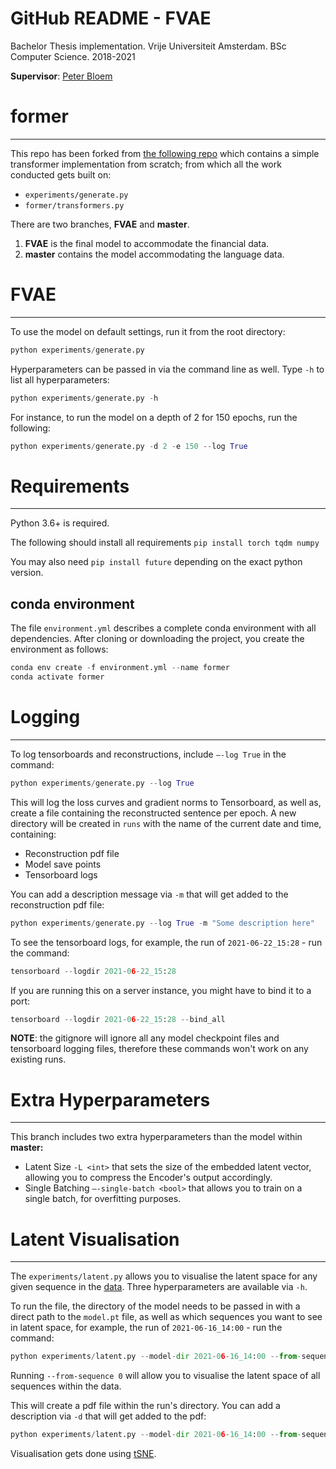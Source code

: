 # GitHub README - FVAE

Bachelor Thesis implementation. Vrije Universiteit Amsterdam. BSc Computer Science. 2018-2021

**Supervisor**: [Peter Bloem](https://github.com/pbloem)

# former

---

This repo has been forked from [the following repo](https://github.com/pbloem/former) which contains a simple transformer implementation from scratch; from which all the work conducted gets built on:

- `experiments/generate.py`
- `former/transformers.py`

There are two branches, **FVAE** and **master**.

1. **FVAE** is the final model to accommodate the financial data.
2. **master** contains the model accommodating the language data.

# FVAE

---

To use the model on default settings, run it from the root directory:

```python
python experiments/generate.py
```

Hyperparameters can be passed in via the command line as well. Type `-h` to list all hyperparameters:

```python
python experiments/generate.py -h
```

For instance, to run the model on a depth of 2 for 150 epochs, run the following:

```python
python experiments/generate.py -d 2 -e 150 --log True
```

# Requirements

---

Python 3.6+ is required.

The following should install all requirements `pip install torch tqdm numpy`

You may also need `pip install future` depending on the exact python version.

## conda environment

The file `environment.yml` describes a complete conda environment with all dependencies. After cloning or downloading the project, you create the environment as follows:

```python
conda env create -f environment.yml --name former
conda activate former
```

# Logging

---

To log tensorboards and reconstructions, include `—-log True` in the command:

```python
python experiments/generate.py --log True
```

This will log the loss curves and gradient norms to Tensorboard, as well as, create a file containing the reconstructed sentence per epoch. A new directory will be created in `runs` with the name of the current date and time, containing:

- Reconstruction pdf file
- Model save points
- Tensorboard logs

You can add a description message via `-m` that will get added to the reconstruction pdf file:

```python
python experiments/generate.py --log True -m "Some description here"
```

To see the tensorboard logs, for example, the run of `2021-06-22_15:28` - run the command:

```python
tensorboard --logdir 2021-06-22_15:28
```

If you are running this on a server instance, you might have to bind it to a port:

```python
tensorboard --logdir 2021-06-22_15:28 --bind_all
```

**NOTE**: the gitignore will ignore all any model checkpoint files and tensorboard logging files, therefore these commands won't work on any existing runs.

# Extra Hyperparameters

---

This branch includes two extra hyperparameters than the model within **master:**

- Latent Size `-L <int>` that sets the size of the embedded latent vector, allowing you to compress the Encoder's output accordingly.
- Single Batching `—-single-batch <bool>` that allows you to train on a single batch, for overfitting purposes.

# Latent Visualisation

---

The `experiments/latent.py` allows you to visualise the latent space for any given sequence in the [data](https://github.com/Marcel-Busschers/former/blob/FVAE/data/data.pdf). Three hyperparameters are available via `-h`.

To run the file, the directory of the model needs to be passed in with a direct path to the `model.pt` file, as well as which sequences you want to see in latent space, for example, the run of `2021-06-16_14:00` - run the command:

```python
python experiments/latent.py --model-dir 2021-06-16_14:00 --from-sequence 1 4 6
```

Running `--from-sequence 0` will allow you to visualise the latent space of all sequences within the data.

This will create a pdf file within the run's directory. You can add a description via `-d` that will get added to the pdf:

```python
python experiments/latent.py --model-dir 2021-06-16_14:00 --from-sequence 0 -d "All sequences"
```

Visualisation gets done using [tSNE](https://scikit-learn.org/stable/modules/generated/sklearn.manifold.TSNE.html).